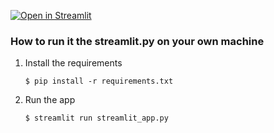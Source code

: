 
[![Open in Streamlit](https://static.streamlit.io/badges/streamlit_badge_black_white.svg)](https://gdp-dashboard-template.streamlit.app/)

### How to run it the streamlit.py on your own machine

1. Install the requirements

   ```
   $ pip install -r requirements.txt
   ```

2. Run the app

   ```
   $ streamlit run streamlit_app.py
   ```
